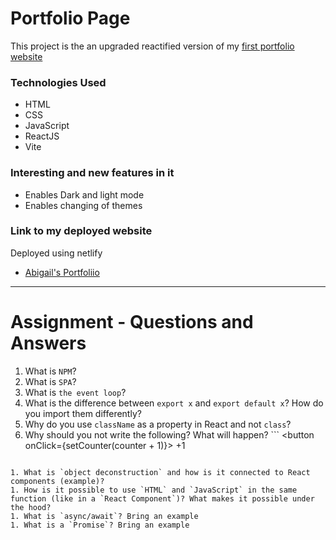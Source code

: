 # Portfolio Page

This project is the an upgraded reactified version of my [first portfolio website](https://abbymuso1.github.io/Assignment-1-Portfolio-Page-EST/)

### Technologies Used

* HTML
* CSS
* JavaScript
* ReactJS
* Vite

### Interesting and new features in it

* Enables Dark and light mode
* Enables changing of themes
  
### Link to my deployed website
Deployed using netlify
* [Abigail's Portfoliio]()

----------------------------------------------------------
# Assignment - Questions and Answers

1. What is `NPM`?
1. What is `SPA`?
1. What is `the event loop`?
1. What is the difference between `export x` and `export default x`? How do you import them differently?
1. Why do you use `className` as a property in React and not `class`?
1. Why should you not write the following? What will happen? ```
<button onClick={setCounter(counter + 1)}> +1 </button>
```

1. What is `object deconstruction` and how is it connected to React components (example)?
1. How is it possible to use `HTML` and `JavaScript` in the same function (like in a `React Component`)? What makes it possible under the hood?
1. What is `async/await`? Bring an example
1. What is a `Promise`? Bring an example



